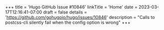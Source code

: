+++
title = 'Hugo GitHub Issue #10846'
linkTitle = 'Home'
date = 2023-03-17T12:16:41-07:00
draft = false
details = 'https://github.com/gohugoio/hugo/issues/10846'
description = "Calls to postcss-cli silently fail when the config option is wrong"
+++
